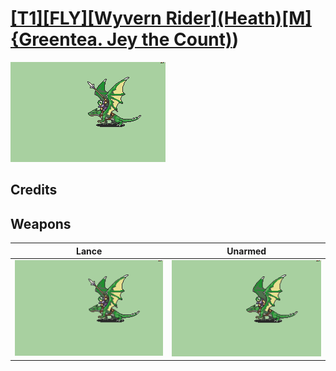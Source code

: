 # [\[T1\]\[FLY\]\[Wyvern Rider\]\(Heath\)\[M\]{Greentea. Jey the Count\)](./%5BT1%5D%5BFLY%5D%5BWyvern%20Rider%5D(Heath)%5BM%5D%7BGreentea.%20Jey%20the%20Count))

<img src="./2.%20Lance/Lance_000.png" alt="[T1][FLY][Wyvern Rider](Heath)[M]{Greentea. Jey the Count) standing" />

## Credits



## Weapons


|Lance |Unarmed |
|  :---: | :---: |
| <img alt="Lance animation" src="./2.%20Lance/Lance.gif" /> | <img alt="Unarmed animation" src="./8.%20Unarmed/Unarmed.gif" /> |
